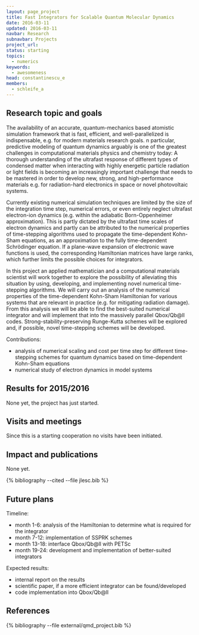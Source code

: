 ```yaml
---
layout: page_project
title: Fast Integrators for Scalable Quantum Molecular Dynamics
date: 2016-03-11
updated: 2016-03-11
navbar: Research
subnavbar: Projects
project_url:
status: starting
topics:
  - numerics
keywords:
  - awesomeness
head: constantinescu_e
members:
  - schleife_a
---
```


## Research topic and goals
The availability of an accurate, quantum-mechanics based atomistic simulation framework that is fast, efficient, and well-parallelized is indispensable, e.g. for modern materials research goals. 
n particular, predictive modeling of quantum dynamics arguably is one of the greatest challenges in computational materials physics and chemistry today: A thorough understanding of the ultrafast response of different types of condensed matter when interacting with highly energetic particle radiation or light fields is becoming an increasingly important challenge that needs to be mastered in order to develop new, strong, and high-performance materials e.g. for radiation-hard electronics in space or novel photovoltaic systems.

Currently existing numerical simulation techniques are limited by the size of the integration time step, numerical errors, or even entirely neglect ultrafast electron-ion dynamics (e.g. within the adiabatic Born-Oppenheimer approximation). 
This is partly dictated by the ultrafast time scales of electron dynamics and partly can be attributed to the numerical properties of time-stepping algorithms used to propagate the time-dependent Kohn-Sham equations, as an approximation to the fully time-dependent Schrödinger equation. 
If a plane-wave expansion of electronic wave functions is used, the corresponding Hamiltonian matrices have large ranks, which further limits the possible choices for integrators.

In this project an applied mathematician and a computational materials scientist will work together to explore the possibility of alleviating this situation by using, developing, and implementing novel numerical time-stepping algorithms. 
We will carry out an analysis of the numerical properties of the time-dependent Kohn-Sham Hamiltonian for various systems that are relevant in practice (e.g. for mitigating radiation damage). 
From this analysis we will be able to find the best-suited numerical integrator and will implement that into the massively parallel Qbox/Qb@ll codes.
Strong-stability-preserving Runge-Kutta schemes will be explored and, if possible, novel time-stepping schemes will be developed.

Contributions:

* analysis of numerical scaling and cost per time step for different time-stepping schemes for quantum dynamics based on time-dependent Kohn-Sham equations
* numerical study of electron dynamics in model systems

## Results for 2015/2016
None yet, the project has just started.

## Visits and meetings
Since this is a starting cooperation no visits have been initiated.


## Impact and publications
None yet.

<!--

-->
{% bibliography --cited --file jlesc.bib %}

## Future plans

Timeline:

* month 1-6: analysis of the Hamiltonian to determine what is required for the integrator
* month 7-12: implementation of SSPRK schemes
* month 13-18: interface Qbox/Qb@ll with PETSc
* month 19-24: development and implementation of better-suited integrators

Expected results:

* internal report on the results
* scientific paper, if a more efficient integrator can be found/developed
* code implementation into Qbox/Qb@ll

## References

{% bibliography --file external/qmd_project.bib %}
  
